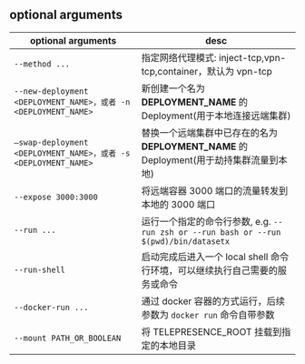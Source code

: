 ## optional arguments

| optional arguments                     | desc                                                         |
| -------------------------------------- | ------------------------------------------------------------ |
| `--method ...`                          | 指定网络代理模式: inject-tcp,vpn-tcp,container，默认为 vpn-tcp |
| `--new-deployment <DEPLOYMENT_NAME>，或者 -n <DEPLOYMENT_NAME>`   | 新创建一个名为 **DEPLOYMENT_NAME** 的 Deployment(用于本地连接远端集群)       |
| `–swap-deployment <DEPLOYMENT_NAME>，或者 -s <DEPLOYMENT_NAME>` | 替换一个远端集群中已存在的名为 **DEPLOYMENT_NAME** 的 Deployment(用于劫持集群流量到本地)                          |
| `--expose 3000:3000` | 将远端容器 3000 端口的流量转发到本地的 3000 端口 |
| `--run ...`                          | 运行一个指定的命令行参数, e.g. `--run zsh or --run bash or --run $(pwd)/bin/datasetx` |
| `--run-shell`                        | 启动完成后进入一个 local shell 命令行环境，可以继续执行自己需要的服务或命令 |
| `--docker-run ...`                   | 通过 docker 容器的方式运行，后续参数为 `docker run` 命令自带参数 |
| `--mount PATH_OR_BOOLEAN`            | 将 TELEPRESENCE_ROOT 挂载到指定的本地目录|
